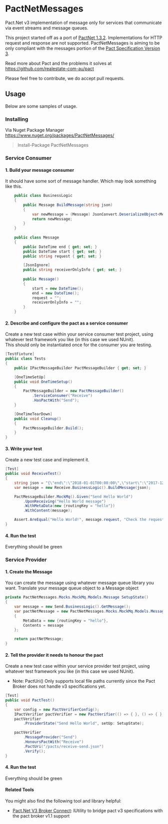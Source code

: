 # PactNetMessages
Pact.Net v3 implementation of message only for services that communicate via event streams and message queues.

This project started off as a port of [PactNet 1.3.2](https://github.com/pact-foundation/pact-net/tree/1.3.2).  Implementations for HTTP request and response are not supported.  PactNetMessages is aiming to be only compliant with the messages portion of the [Pact Specification Version 3](https://github.com/pact-foundation/pact-specification/tree/version-3). 

Read more about Pact and the problems it solves at https://github.com/realestate-com-au/pact

Please feel free to contribute, we do accept pull requests.

## Usage
Below are some samples of usage.  

### Installing

Via Nuget Package Manager https://www.nuget.org/packages/PactNetMessages/
> Install-Package PactNetMessages

### Service Consumer

#### 1. Build your message consumer
It should have some sort of message handler.  Which may look something like this.

```c#
    public class BusinessLogic
    {
        public Message BuildMessage(string json)
        {
            var newMessage = (Message) JsonConvert.DeserializeObject<Message>(json);
            return newMessage;
        }
    }
    
    public class Message
    {
        public DateTime end { get; set; }
        public DateTime start { get; set; }
        public string request { get; set; }

        [JsonIgnore]
        public string receiverOnlyInfo { get; set; }
   
        public Message()
        {
            start = new DateTime();
            end = new DateTime();
            request = "";
            receiverOnlyInfo = "";
        }
    }
```

#### 2. Describe and configure the pact as a service consumer
Create a new test case within your service consumer test project, using whatever test framework you like (in this case we used NUnit).  
This should only be instantiated once for the consumer you are testing.

```c#
[TestFixture]
public class Tests
{
    public IPactMessageBuilder PactMessageBuilder { get; set; }

    [OneTimeSetUp]
    public void OneTimeSetup()
    {
        PactMessageBuilder = new PactMessageBuilder()
            .ServiceConsumer("Receive")
            .HasPactWith("Send");
    }

    [OneTimeTearDown]
    public void Cleanup()
    {
        PactMessageBuilder.Build();
    }
}
```

#### 3. Write your test
Create a new test case and implement it.


```c#
[Test]
public void ReceiveTest()
{
    string json = "{\"end\":\"2018-01-01T00:00:00\",\"start\":\"2017-12-01T00:00:00\",\"request\":\"Hello World!\",\"senderOnlyInfo\":\"I want something in here to be private to the sender\"}";
    var message = new Receive.BusinessLogic().BuildMessage(json);

    PactMessageBuilder.MockMq().Given("Send Hello World")
        .UponReceiving("Hello World message")
        .WithMetaData(new {routingKey = "hello"})
        .WithContent(message);

    Assert.AreEqual("Hello World!", message.request, "Check the request.");
}
```

#### 4. Run the test
Everything should be green


### Service Provider

#### 1. Create the Message
You can create the message using whatever message queue library you want.  Translate your message queue object to a Message object

```c#
private PactNetMessages.Mocks.MockMq.Models.Message SetupState()
{
    var message = new Send.BusinessLogic().GetMessage();
    var pactNetMessage = new PactNetMessages.Mocks.MockMq.Models.Message()
    {
        MetaData = new {routingKey = "hello"},
        Contents = message
    };

    return pactNetMessage;
}
```

#### 2. Tell the provider it needs to honour the pact
Create a new test case within your service provider test project, using whatever test framework you like (in this case we used NUnit).

* Note: PactUri() Only supports local file paths currently since the Pact Broker does not handle v3 specifications yet.

```c#
[Test]
public void PactTest()
{
    var config = new PactVerifierConfig();
    IPactVerifier pactVerifier = new PactVerifier(() => { }, () => { }, config);
    pactVerifier
        .ProviderState("Send Hello World", setUp: SetupState);

    pactVerifier
        .MessageProvider("Send")
        .HonoursPactWith("Receive")
        .PactUri("/pacts/receive-send.json")
        .Verify();
}
```

#### 4. Run the test
Everything should be green


#### Related Tools

You might also find the following tool and library helpful:

* [Pact.Net V3 Broker Connect](https://github.com/Mattersight/pact-net-v3-broker-connect): lUtility to bridge pact v3 specifications with the pact broker v1.1 support